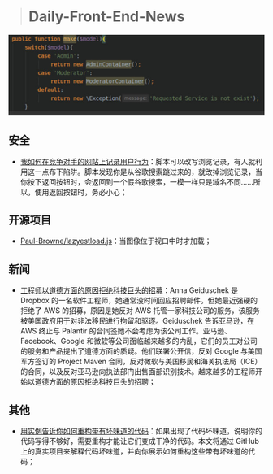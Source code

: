 > # Daily-Front-End-News

[![cover][img]][link]

[img]: https://github.com/fengshangwuqi/Daily-Front-End-News/blob/master/history/2018/08/21/write-clean-code-and-get-rid-of-code-smells.jpg "用实例告诉你如何重构带有坏味道的代码"
[link]: https://mp.weixin.qq.com/s/oQbNiOzPK8mExaU9q8sE9Q

## 安全

- [我如何在竞争对手的网站上记录用户行为](https://dejanseo.com.au/competitor-hack/)：脚本可以改写浏览记录，有人就利用这一点布下陷阱。脚本发现你是从谷歌搜索跳过来的，就改掉浏览记录，当你按下返回按钮时，会返回到一个假谷歌搜索，一模一样只是域名不同……所以，使用返回按钮时，务必小心；

## 开源项目

- [Paul-Browne/lazyestload.js](https://github.com/Paul-Browne/lazyestload.js)：当图像位于视口中时才加载；

## 新闻

- [工程师以道德方面的原因拒绝科技巨头的招募](https://www.solidot.org/story?sid=57655)：Anna Geiduschek 是 Dropbox 的一名软件工程师，她通常没时间回应招聘邮件。但她最近强硬的拒绝了 AWS 的招募，原因是她反对 AWS 托管一家科技公司的服务，该服务被美国政府用于对非法移民进行拘留和驱逐。Geiduschek 告诉亚马逊，在 AWS 终止与 Palantir 的合同签她不会考虑为该公司工作。亚马逊、Facebook、Google 和微软等公司面临越来越多的内乱，它们的员工对公司的服务和产品提出了道德方面的质疑。他们联署公开信，反对 Google 与美国军方签订的 Project Maven 合同，反对微软与美国移民和海关执法局（ICE）的合同，以及反对亚马逊向执法部门出售面部识别技术。越来越多的工程师开始以道德方面的原因拒绝科技巨头的招聘；

## 其他

- [用实例告诉你如何重构带有坏味道的代码](https://mp.weixin.qq.com/s/oQbNiOzPK8mExaU9q8sE9Q)：如果出现了代码坏味道，说明你的代码写得不够好，需要重构才能让它们变成干净的代码。本文将通过 GitHub 上的真实项目来解释代码坏味道，并向你展示如何重构这些带有坏味道的代码；
